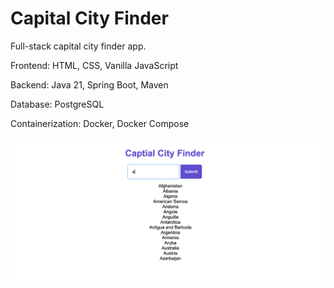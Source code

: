 # Capital City Finder

Full-stack capital city finder app.

Frontend:
HTML, CSS, Vanilla JavaScript

Backend:
Java 21, Spring Boot, Maven

Database:
PostgreSQL

Containerization:
Docker, Docker Compose

![img.png](img.png)